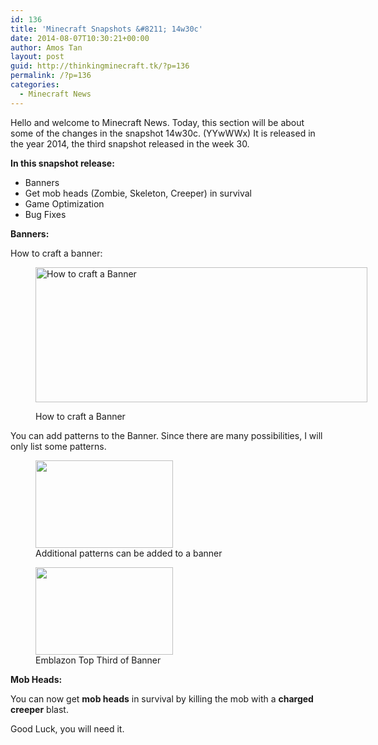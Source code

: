 ```yaml
---
id: 136
title: 'Minecraft Snapshots &#8211; 14w30c'
date: 2014-08-07T10:30:21+00:00
author: Amos Tan
layout: post
guid: http://thinkingminecraft.tk/?p=136
permalink: /?p=136
categories:
  - Minecraft News
---
```

Hello and welcome to Minecraft News. Today, this section will be about some of the changes in the snapshot 14w30c. (YYwWWx) It is released in the year 2014, the third snapshot released in the week 30.

**In this snapshot release:**

  * Banners
  * Get mob heads (Zombie, Skeleton, Creeper) in survival
  * Game Optimization
  * Bug Fixes

**Banners:**

How to craft a banner:<figure id="attachment_418" style="width: 531px" class="wp-caption alignnone">

[<img class="size-full wp-image-418" src="http://thinkingminecraft.tk/wp-content/uploads/2014/08/2014-08-06_10.01.08.png" alt="How to craft a Banner" width="531" height="216" />](http://thinkingminecraft.tk/wp-content/uploads/2014/08/2014-08-06_10.01.08.png)<figcaption class="wp-caption-text">How to craft a Banner</figcaption></figure> 

You can add patterns to the Banner. Since there are many possibilities, I will only list some patterns.

<div id='gallery-12' class='gallery galleryid-136 gallery-columns-2 gallery-size-thumbnail'>
  <figure class='gallery-item'> 
  
  <div class='gallery-icon landscape'>
    <a href='http://128.199.175.217/?attachment_id=425#main'><img width="220" height="140" src="http://128.199.175.217/wp-content/uploads/2014/08/2014-08-06_10.20.42-220x140.png" class="attachment-thumbnail size-thumbnail" alt="" aria-describedby="gallery-12-425" /></a>
  </div><figcaption class='wp-caption-text gallery-caption' id='gallery-12-425'> Additional patterns can be added to a banner </figcaption></figure><figure class='gallery-item'> 
  
  <div class='gallery-icon landscape'>
    <a href='http://128.199.175.217/?attachment_id=423#main'><img width="220" height="140" src="http://128.199.175.217/wp-content/uploads/2014/08/2014-08-06_10.13.19-220x140.png" class="attachment-thumbnail size-thumbnail" alt="" aria-describedby="gallery-12-423" /></a>
  </div><figcaption class='wp-caption-text gallery-caption' id='gallery-12-423'> Emblazon Top Third of Banner </figcaption></figure>
</div>

**Mob Heads:**

You can now get **mob heads** in survival by killing the mob with a **charged creeper** blast.

Good Luck, you will need it.

&nbsp;

&nbsp;